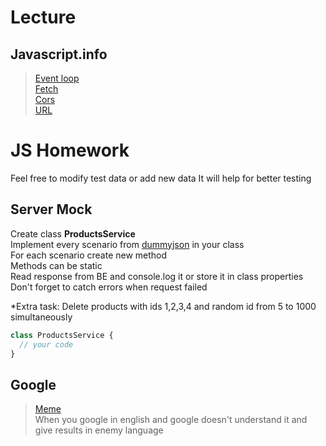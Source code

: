 # Lecture

## Javascript.info

> [Event loop](https://dev.to/lydiahallie/javascript-visualized-promises-async-await-5gke)  
> [Fetch](https://uk.javascript.info/fetch)  
> [Cors](https://uk.javascript.info/fetch-crossorigin)  
> [URL](https://uk.javascript.info/url)

# JS Homework

Feel free to modify test data or add new data
It will help for better testing

## Server Mock

Create class **ProductsService**  
Implement every scenario from [dummyjson](https://dummyjson.com/docs/products) in your class  
For each scenario create new method  
Methods can be static  
Read response from BE and console.log it or store it in class properties  
Don't forget to catch errors when request failed

\*Extra task: Delete products with ids 1,2,3,4 and random id from 5 to 1000 simultaneously

```javascript
class ProductsService {
  // your code
}
```

## Google

> [Meme](https://youtube.com/clip/UgkxBxChhcj_2ZH0QAR0qpxwicFOKnhpbKWa?si=m3OaEi9qM16I3Oyh)  
> When you google in english and google doesn't understand it and give results in enemy language
